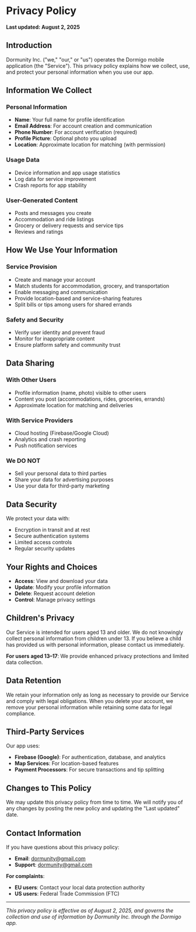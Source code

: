 # Privacy Policy

**Last updated: August 2, 2025**

## Introduction

Dormunity Inc. ("we," "our," or "us") operates the Dormigo mobile application (the "Service"). This privacy policy explains how we collect, use, and protect your personal information when you use our app.

## Information We Collect

### Personal Information
- **Name**: Your full name for profile identification  
- **Email Address**: For account creation and communication  
- **Phone Number**: For account verification (required)  
- **Profile Picture**: Optional photo you upload  
- **Location**: Approximate location for matching (with permission)  

### Usage Data
- Device information and app usage statistics  
- Log data for service improvement  
- Crash reports for app stability  

### User-Generated Content
- Posts and messages you create  
- Accommodation and ride listings  
- Grocery or delivery requests and service tips  
- Reviews and ratings  

## How We Use Your Information

### Service Provision
- Create and manage your account  
- Match students for accommodation, grocery, and transportation  
- Enable messaging and communication  
- Provide location-based and service-sharing features  
- Split bills or tips among users for shared errands  

### Safety and Security
- Verify user identity and prevent fraud  
- Monitor for inappropriate content  
- Ensure platform safety and community trust  

## Data Sharing

### With Other Users
- Profile information (name, photo) visible to other users  
- Content you post (accommodations, rides, groceries, errands)  
- Approximate location for matching and deliveries  

### With Service Providers
- Cloud hosting (Firebase/Google Cloud)  
- Analytics and crash reporting  
- Push notification services  

### We DO NOT
- Sell your personal data to third parties  
- Share your data for advertising purposes  
- Use your data for third-party marketing  

## Data Security

We protect your data with:
- Encryption in transit and at rest  
- Secure authentication systems  
- Limited access controls  
- Regular security updates  

## Your Rights and Choices

- **Access**: View and download your data  
- **Update**: Modify your profile information  
- **Delete**: Request account deletion  
- **Control**: Manage privacy settings  

## Children's Privacy

Our Service is intended for users aged 13 and older. We do not knowingly collect personal information from children under 13. If you believe a child has provided us with personal information, please contact us immediately.

**For users aged 13–17**: We provide enhanced privacy protections and limited data collection.

## Data Retention

We retain your information only as long as necessary to provide our Service and comply with legal obligations. When you delete your account, we remove your personal information while retaining some data for legal compliance.

## Third-Party Services

Our app uses:
- **Firebase (Google)**: For authentication, database, and analytics  
- **Map Services**: For location-based features  
- **Payment Processors**: For secure transactions and tip splitting  

## Changes to This Policy

We may update this privacy policy from time to time. We will notify you of any changes by posting the new policy and updating the "Last updated" date.

## Contact Information

If you have questions about this privacy policy:  
- **Email**: dormunity@gmail.com  
- **Support**: dormunity@gmail.com  

**For complaints**:  
- **EU users**: Contact your local data protection authority  
- **US users**: Federal Trade Commission (FTC)  

---

*This privacy policy is effective as of August 2, 2025, and governs the collection and use of information by Dormunity Inc. through the Dormigo app.*
